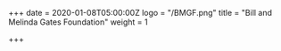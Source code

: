 +++
date = 2020-01-08T05:00:00Z
logo = "/BMGF.png"
title = "Bill and Melinda Gates Foundation"
weight = 1

+++
